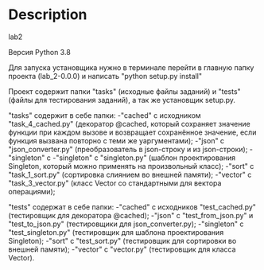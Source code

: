 Description
===========
lab2

Версия Python 3.8

Для запуска установщика нужно в терминале перейти в главную папку проекта (lab_2-0.0.0)
и написать "python setup.py install"

Проект содержит папки "tasks" (исходные файлы заданий) и "tests" (файлы для тестирования
заданий), а так же установщик setup.py.

"tasks" содержит в себе папки:
-"cached" с исходником "task_4_cached.py" (декоратор @cached, который сохраняет
значение функции при каждом вызове и возвращает сохранённое значение, если функция
вызвана повторно с теми же уаргументами);
-"json" с "json_converter.py" (преобразователь в json-строку и из json-строки);
-"singleton" с 
-"singleton" с "singleton.py" (шаблон проектирования Singleton, который можно применять
на произвольный класс);
-"sort" с "task_1_sort.py" (сортировка слиянием во внешней памяти);
-"vector" с "task_3_vector.py" (класс Vector со стандартными для вектора операциями);

"tests" содержат в себе папки:
-"cached" с исходников "test_cached.py" (тестировщик для декоратора @cached);
-"json" с "test_from_json.py" и "test_to_json.py" (тестировщики для json_converter.py);
-"singleton" с "test_singleton.py" (тестировщик для шаблона проектирования Singleton);
-"sort" с "test_sort.py" (тестировщик для сортировки во внешней памяти);
-"vector" с "vector.py" (тестировщик для класса Vector).